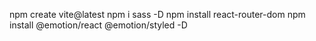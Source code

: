 npm create vite@latest
npm i sass -D
npm install react-router-dom
npm install @emotion/react @emotion/styled -D
